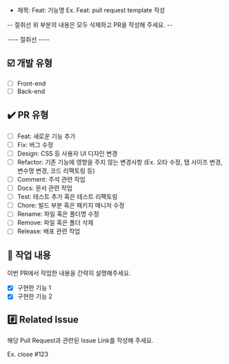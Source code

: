 - 제목: Feat: 기능명
  Ex. Feat: pull request template 작성

-- 절취선 위 부분의 내용은 모두 삭제하고 PR을 작성해 주세요. --

---- 절취선 ----

## ☑️ 개발 유형

- [ ] Front-end
- [ ] Back-end

## ✔️ PR 유형

- [ ] Feat: 새로운 기능 추가
- [ ] Fix: 버그 수정
- [ ] Design: CSS 등 사용자 UI 디자인 변경
- [ ] Refactor: 기존 기능에 영향을 주지 않는 변경사항 (Ex. 오타 수정, 탭 사이즈 변경, 변수명 변경, 코드 리팩토링 등)
- [ ] Comment: 주석 관련 작업
- [ ] Docs: 문서 관련 작업
- [ ] Test: 테스트 추가 혹은 테스트 리팩토링
- [ ] Chore: 빌드 부분 혹은 패키지 매니저 수정
- [ ] Rename: 파일 혹은 폴더명 수정
- [ ] Remove: 파일 혹은 폴더 삭제
- [ ] Release: 배포 관련 작업

## 📝 작업 내용

이번 PR에서 작업한 내용을 간략히 설명해주세요.

- [x] 구현한 기능 1
- [x] 구현한 기능 2

## #️⃣ Related Issue

해당 Pull Request과 관련된 Issue Link를 작성해 주세요.

Ex. close #123
